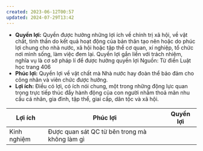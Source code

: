 ```yaml
---
created: 2023-06-12T00:57
updated: 2024-07-29T13:42
---
```

- **Quyền lợi:** Quyền được hưởng những lợi ích về chính trị xã hội, về vật chất, tinh thần do kết quả hoạt động của bản thân tạo nên hoặc do phúc lợi chung cho nhà nước, xã hội hoặc tập thể cơ quan, xí nghiệp, tổ chức nơi mình sống, làm việc đem lại. Quyền lợi gắn liền với trách nhiệm, nghĩa vụ là cơ sở pháp lí để được hưởng quyền lợi
  Nguồn: Từ điển Luật học trang 406
- **Phúc lợi:** Quyền lợi về vật chất mà Nhà nước hay đoàn thể bảo đảm cho công nhân và viên chức được hưởng.
- **Lợi ích:** Điều có lợi, có ích nói chung, một trong những động lực quan trọng trực tiếp thúc đẩy hành động của con người nhằm thoả mãn nhu cầu cá nhân, gia đình, tập thể, giai cấp, dân tộc và xã hội.

| Lợi ích     | Phúc lợi                                      | Quyền lợi |
| ----------- | --------------------------------------------- | --------- |
| Kinh nghiệm | Được quan sát QC từ bên trong mà không làm gì |           |
